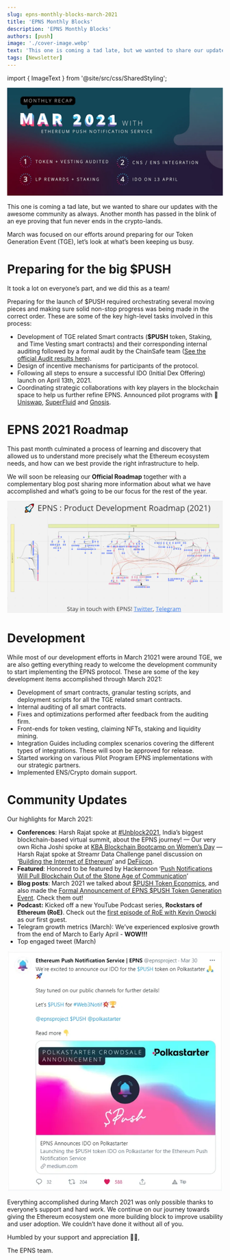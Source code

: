 ```yaml
---
slug: epns-monthly-blocks-march-2021
title: 'EPNS Monthly Blocks'
description: 'EPNS Monthly Blocks'
authors: [push]
image: './cover-image.webp'
text: 'This one is coming a tad late, but we wanted to share our updates with the awesome community as always. Another month has passed in the blink of an eye proving that fun never ends in the crypto-lands.'
tags: [Newsletter]
---
```


import { ImageText } from '@site/src/css/SharedStyling';

![Cover Image of EPNS Monthly Blocks](./cover-image.webp)

<!--truncate-->

This one is coming a tad late, but we wanted to share our updates with the awesome community as always. Another month has passed in the blink of an eye proving that fun never ends in the crypto-lands.

March was focused on our efforts around preparing for our Token Generation Event (TGE), let’s look at what’s been keeping us busy.

# Preparing for the big $PUSH

It took a lot on everyone’s part, and we did this as a team!

Preparing for the launch of $PUSH required orchestrating several moving pieces and making sure solid non-stop progress was being made in the correct order. These are some of the key high-level tasks involved in this process:

- Development of TGE related Smart contracts (**$PUSH** token, Staking, and Time Vesting smart contracts) and their corresponding internal auditing followed by a formal audit by the ChainSafe team ([See the official Audit results here](https://twitter.com/ChainSafeth/status/1379879154124943361)).
- Design of incentive mechanisms for participants of the protocol.
- Following all steps to ensure a successful IDO (Initial Dex Offering) launch on April 13th, 2021.
- Coordinating strategic collaborations with key players in the blockchain space to help us further refine EPNS. Announced pilot programs with 🦄 [Uniswap](https://twitter.com/epnsproject/status/1377305643384664065?s=20), [SuperFluid](https://twitter.com/epnsproject/status/1374677663915200520?s=20) and [Gnosis](https://twitter.com/epnsproject/status/1371816495563501577?s=20).

# EPNS 2021 Roadmap

This past month culminated a process of learning and discovery that allowed us to understand more precisely what the Ethereum ecosystem needs, and how can we best provide the right infrastructure to help.

We will soon be releasing our **Official Roadmap** together with a complementary blog post sharing more information about what we have accomplished and what’s going to be our focus for the rest of the year.

![First Image of EPNS Monthly Blocks](./image-1.webp)

# Development

While most of our development efforts in March 21021 were around TGE, we are also getting everything ready to welcome the development community to start implementing the EPNS protocol. These are some of the key development items accomplished through March 2021:

- Development of smart contracts, granular testing scripts, and deployment scripts for all the TGE related smart contracts.
- Internal auditing of all smart contracts.
- Fixes and optimizations performed after feedback from the auditing firm.
- Front-ends for token vesting, claiming NFTs, staking and liquidity mining.
- Integration Guides including complex scenarios covering the different types of integrations. These will soon be approved for release.
- Started working on various Pilot Program EPNS implementations with our strategic partners.
- Implemented ENS/Crypto domain support.

# Community Updates

Our highlights for March 2021:

- **Conferences**: Harsh Rajat spoke at [#Unblock2021](https://twitter.com/epnsproject/status/1367397526156967937?s=20), India’s biggest blockchain-based virtual summit, about️ the EPNS journey! — Our very own Richa Joshi spoke at [KBA Blockchain Bootcamp on Women’s Day](https://twitter.com/kbaiiitmk/status/1375315945820852229?s=20) — Harsh Rajat spoke at Streamr Data Challenge panel discussion on ‘[Building the Internet of Ethereum](https://twitter.com/epnsproject/status/1369993408220078087?s=20)’ and [DeFiicon](https://twitter.com/epnsproject/status/1367043415234342913?s=20).
- **Featured**: Honored to be featured by Hackernoon ‘[Push Notifications Will Pull Blockchain Out of the Stone Age of Communication](https://hackernoon.com/push-notifications-will-pull-blockchain-out-of-the-stone-age-of-communication-unhashed-1-ql1f33d6)’
- **Blog posts**: March 2021 we talked about [$PUSH Token Economics](https://medium.com/ethereum-push-notification-service/push-token-economics-d7f566c29b1a), and also made the [Formal Announcement of EPNS $PUSH Token Generation Event](https://medium.com/ethereum-push-notification-service/announcing-the-epns-push-token-generation-event-4d1699e716f5). Check them out!
- **Podcast:** Kicked off a new YouTube Podcast series, **Rockstars of Ethereum (RoE)**. Check out the [first episode of RoE with Kevin Owocki](https://youtu.be/nClMGshU1nU) as our first guest.
- Telegram growth metrics (March): We’ve experienced explosive growth from the end of March to Early April - **WOW!!!**
- Top engaged tweet (March)

![Second Image of EPNS Monthly Blocks](./image-2.webp)

Everything accomplished during March 2021 was only possible thanks to everyone’s support and hard work. We continue on our journey towards giving the Ethereum ecosystem one more building block to improve usability and user adoption. We couldn’t have done it without all of you.

Humbled by your support and appreciation 🙏🏼,

The EPNS team.
